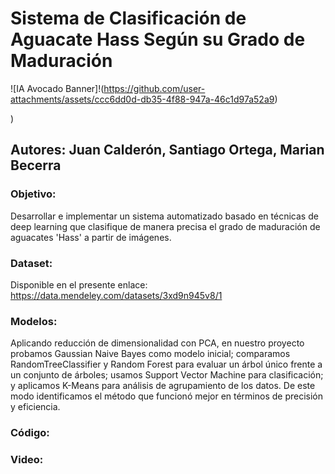 # Sistema de Clasificación de Aguacate Hass Según su Grado de Maduración 

![IA Avocado Banner]!(https://github.com/user-attachments/assets/ccc6dd0d-db35-4f88-947a-46c1d97a52a9)

)

## Autores: Juan Calderón, Santiago Ortega, Marian Becerra

### Objetivo: 
Desarrollar e implementar un sistema automatizado basado en técnicas de deep learning que clasifique de manera precisa el grado de maduración de aguacates 'Hass' a partir de imágenes.

### Dataset:
Disponible en el presente enlace: https://data.mendeley.com/datasets/3xd9n945v8/1 

### Modelos:
Aplicando reducción de dimensionalidad con PCA, en nuestro proyecto probamos Gaussian Naive Bayes como modelo inicial; comparamos RandomTreeClassifier y Random Forest para evaluar un árbol único frente a un conjunto de árboles; usamos Support Vector Machine para clasificación; y aplicamos K-Means para análisis de agrupamiento de los datos. De este modo identificamos el método que funcionó mejor en términos de precisión y eficiencia.

### Código:

### Video:
